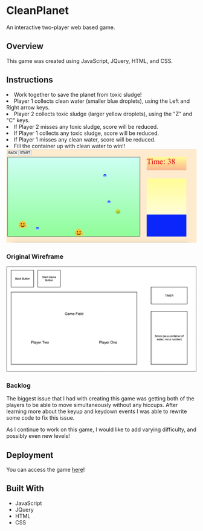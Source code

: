 # CleanPlanet

An interactive two-player web based game. 

## Overview

This game was created using JavaScript, JQuery, HTML, and CSS.

## Instructions
<li>Work together to save the planet from toxic sludge!</li>
<li>Player 1 collects clean water (smaller blue droplets), using the Left and Right arrow keys.</li>
<li>Player 2 collects toxic sludge (larger yellow droplets), using the "Z" and "C" keys.</li>
<li>If Player 2 misses any toxic sludge, score will be reduced.</li>
<li>If Player 1 collects any toxic sludge, score will be reduced.</li>
<li>If Player 1 misses any clean water, score will be reduced.</li>
<li>Fill the container up with clean water to win!!</li>

<img src='game_screenshot.png'>

### Original Wireframe
<img src='wireframe.png'>

### Backlog

The biggest issue that I had with creating this game was getting both of the players to be able to move simultaneously without any hiccups.  After learning more about the keyup and keydown events I was able to rewrite some code to fix this issue.  

As I continue to work on this game, I would like to add varying difficulty, and possibly even new levels!

## Deployment

You can access the game [here](https://arowland900.github.io/first-game/)!

## Built With

* JavaScript
* JQuery
* HTML
* CSS
